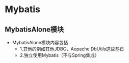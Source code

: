 # Mybatis
## MybatisAlone模块
* MybatisAlone模块内容包括
	* 1.其他的例如其他JDBC，Aepache DbUtils这些基石
	* 2.独立使用Mybatis（不与Spring集成）
 
